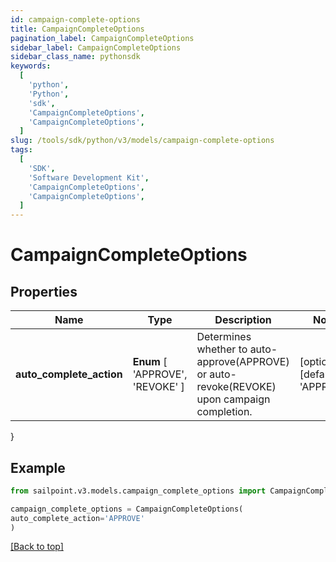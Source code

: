 ```yaml
---
id: campaign-complete-options
title: CampaignCompleteOptions
pagination_label: CampaignCompleteOptions
sidebar_label: CampaignCompleteOptions
sidebar_class_name: pythonsdk
keywords:
  [
    'python',
    'Python',
    'sdk',
    'CampaignCompleteOptions',
    'CampaignCompleteOptions',
  ]
slug: /tools/sdk/python/v3/models/campaign-complete-options
tags:
  [
    'SDK',
    'Software Development Kit',
    'CampaignCompleteOptions',
    'CampaignCompleteOptions',
  ]
---
```


# CampaignCompleteOptions

## Properties

| Name | Type | Description | Notes |
| --- | --- | --- | --- |
| **auto_complete_action** | **Enum** [ 'APPROVE', 'REVOKE' ] | Determines whether to auto-approve(APPROVE) or auto-revoke(REVOKE) upon campaign completion. | [optional] [default to 'APPROVE'] |

}

## Example

```python
from sailpoint.v3.models.campaign_complete_options import CampaignCompleteOptions

campaign_complete_options = CampaignCompleteOptions(
auto_complete_action='APPROVE'
)

```

[[Back to top]](#)
